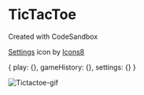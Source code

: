 # TicTacToe

Created with CodeSandbox

<a target="_blank" href="https://icons8.com/icon/12784/settings">Settings</a> icon by <a target="_blank" href="https://icons8.com">Icons8</a>

{
play: {},
gameHistory: {},
settings: {}
}


![Tictactoe-gif](https://github.com/GauravKesarwani/TicTacToe/assets/5545506/8f83b371-40c0-4f78-84f6-205ac3d0c7bb)
